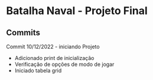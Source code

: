 # Batalha Naval - Projeto Final
## Commits

Commit 10/12/2022 - iniciando Projeto
- Adicionado print de inicialização
- Verificação de opções de modo de jogar
- Iniciado tabela grid

